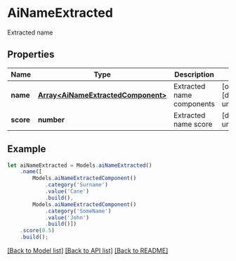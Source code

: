 # AiNameExtracted

Extracted name             

## Properties
Name | Type | Description | Notes
---- | ---- | ----------- | -----
**name** | [**Array&lt;AiNameExtractedComponent&gt;**](AiNameExtractedComponent.md) | Extracted name components              | [optional] [default to undefined]
**score** | **number** | Extracted name score              | [default to undefined]


## Example
```typescript
let aiNameExtracted = Models.aiNameExtracted()
    .name([
        Models.aiNameExtractedComponent()
            .category('Surname')
            .value('Cane')
            .build(),
        Models.aiNameExtractedComponent()
            .category('SomeName')
            .value('John')
            .build()])
    .score(0.5)
    .build();
```


[[Back to Model list]](README.md#documentation-for-models) [[Back to API list]](README.md#documentation-for-api-endpoints) [[Back to README]](README.md)
